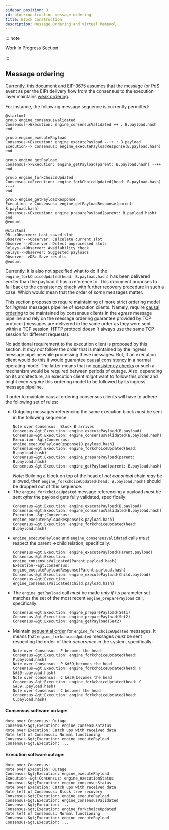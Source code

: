```yaml
---
sidebar_position: 3
id: blockconstruction-message-ordering
title: Block Construction
description: Message Ordering and Virtual Mempool
---
```


::: note

Work In Progress Section

:::

## Message ordering

Currently, this document and [EIP-3675](https://eips.ethereum.org/EIPS/eip-3675) assumes that the message (or PoS event as per the EIP) delivery flow from the consensus to the execution layer maintains [weak ordering](https://en.wikipedia.org/wiki/Consistency_model#Weak_ordering).

For instance, the following message sequence is currently permitted:

```plantuml
@startuml
group engine_consensusValidated
Consensus->Execution: engine_consensusValidated ++ : B.payload.hash
end

group engine_executePayload
Consensus->Execution: engine_executePayload --++ : B.payload
Execution--> Consensus: engine_executePayloadResponse(B.payload.hash)
end

group engine_getPayload
Consensus->>Execution: engine_getPayload(parent: B.payload.hash) --++
end

group engine_forkChoiceUpdated
Consensus->>Execution: engine_forkChoiceUpdated(head: B.payload.hash) --++
end

group engine_getPayloadResponse
Execution--> Consensus: engine_getPayloadResponse(parent: B.payload.hash)
Consensus->Execution: engine_preparePayload(parent: B.payload.hash) 
end
@enduml
```


```plantuml
@startuml
DB-->Observer: Last saved slot
Observer-->Observer: Calculate current slot
Observer-->Observer: Detect unprocessed slots
Relays-->Observer: Availability check
Relays-->Observer: Suggested payloads
Observer-->DB: Save results
@enduml
```
Currently, it is also not specified what to do if the `engine_forkChoiceUpdated(head: B.payload.hash)` has been delivered *earlier* than the payload it has a reference to. This document proposes to fall back to the [consistency check](#Consistency-checks) with further recovery procedure in such a case. Which would mean that the order of *some* messages matter.

This section proposes to require maintaining of more strict ordering model for *ingress* messages pipeline of execution clients. Namely, require [causal ordering](https://en.wikipedia.org/wiki/Lamport_timestamp#Causal_ordering) to be maintained by consensus clients in the *egress* message pipeline and rely on the message ordering guarantee provided by TCP protocol (messages are delivered in the same order as they were sent within a TCP session, HTTP protocol doesn &#39;t always use the same TCP session for different requests).

No additional requirement to the execution client is proposed by this section. It *may not* follow the order that is maintained by the ingress message pipeline while processing these messages. But, if an execution client would do this it would guarantee [causal consistency](https://en.wikipedia.org/wiki/Consistency_model#Causal_consistency) in a normal operating mode. The latter means that no [consistency checks](#Consistency-checks) or such a mechanism would be required between periods of outage. Also, depending on its architecture, an execution client *might* want to follow this order and might even *require* this ordering model to be followed by its ingress message pipeline.

It order to maintain causal ordering consensus clients will have to adhere the following set of rules:
* Outgoing messages referencing the same execution block *must* be sent in the following sequence:
    ```sequence
    Note over Consensus: Block B arrives
    Consensus-&gt;Execution: engine_executePayload(B.payload)
    Consensus-&gt;Execution: engine_consensusValidated(B.payload.hash)
    Execution--&gt;Consensus: engine_executePayloadResponse(B.payload.hash)
    Consensus-&gt;Execution: engine_forkchoiceUpdated(head: B.payload.hash)
    Consensus-&gt;Execution: engine_preparePayload(parent: B.payload.hash)
    Consensus-&gt;Execution: engine_getPayload(parent: B.payload.hash)
    ```
    *Note*: Building a block on top of the head of *not canonical* chain *may* be allowed, then `engine_forkchoiceUpdated(head: B.payload.hash)` should be dropped out of this sequence.
* The `engine_forkchoiceUpdated` message referencing a payload *must* be sent *after* the payload gets fully validated, specifically:
    ```sequence
    Consensus-&gt;Execution: engine_executePayload(B.payload)
    Consensus-&gt;Execution: engine_consensusValidated(B.payload.hash)
    Execution--&gt;Consensus: engine_executePayloadResponse(B.payload.hash)
    Consensus-&gt;Execution: engine_forkchoiceUpdated(head: B.payload.hash)
    ```
* `engine_executePayload` and `engine_consensusValidated` calls *must* respect the parent -&gt;child relation, specifically:
    ```sequence
    Consensus-&gt;Execution: engine_executePayload(Parent.payload)
    Consensus-&gt;Execution: engine_consensusValidated(Parent.payload.hash)
    Execution--&gt;Consensus: engine_executePayloadResponse(Parent.payload.hash)
    Consensus-&gt;Execution: engine_executePayload(Child.payload)
    Consensus-&gt;Execution: engine_consensusValidated(Child.payload.hash)
    ```
* The `engine_getPayload` call *must* be made *only if* its parameter set matches the set of the most recent `engine_preparePayload` call, specifically:
    ```sequence
    Consensus-&gt;Execution: engine_preparePayload(Set1)
    Consensus-&gt;Execution: engine_preparePayload(Set2)
    Consensus-&gt;Execution: engine_getPayload(Set2)
    ```
* Maintain [sequential order](https://en.wikipedia.org/wiki/Consistency_model#Sequential_consistency) for `engine_forkchoiceUpdated` messages. It means that `engine_forkchoiceUpdated` messages *must* be sent respecting the order of their *occurrence* in the system, specifically:
    ```sequence
    Note over Consensus: P becomes the head
    Consensus-&gt;Execution: engine_forkchoiceUpdated(head: P.payload.hash)
    Note over Consensus: P &#39;becomes the head
    Consensus-&gt;Execution: engine_forkchoiceUpdated(head: P &#39;.payload.hash)
    Note over Consensus: C &#39;becomes the head
    Consensus-&gt;Execution: engine_forkchoiceUpdated(head: C &#39;.payload.hash)
    Note over Consensus: C becomes the head
    Consensus-&gt;Execution: engine_forkchoiceUpdated(head: C.payload.hash)
    ```

#### Consensus software outage:

```sequence
Note over Consensus: Outage
Consensus-&gt;Execution: engine_consensusStatus
Note over Execution: Catch ups with received data
Note left of Consensus: Normal functioning
Consensus-&gt;Execution: engine_executePayload
Consensus-&gt;Execution: ...
```

#### Execution software outage:

```sequence
Note over Consensus:
Note over Execution: Outage
Consensus-&gt;Execution: engine_executePayload
Execution--&gt;Consensus: engine_executionStatus
Consensus-&gt;Execution: engine_consensusStatus
Note over Execution: Catch ups with received data
Note left of Consensus: Block tree recovery
Consensus-&gt;Execution: engine_executePayload
Consensus-&gt;Execution: engine_consensusValidated
Consensus-&gt;Execution: ...
Consensus-&gt;Execution: engine_forkchoiceUpdated
Note left of Consensus: Normal functioning
Consensus-&gt;Execution: engine_executePayload
Consensus-&gt;Execution: ...
```
